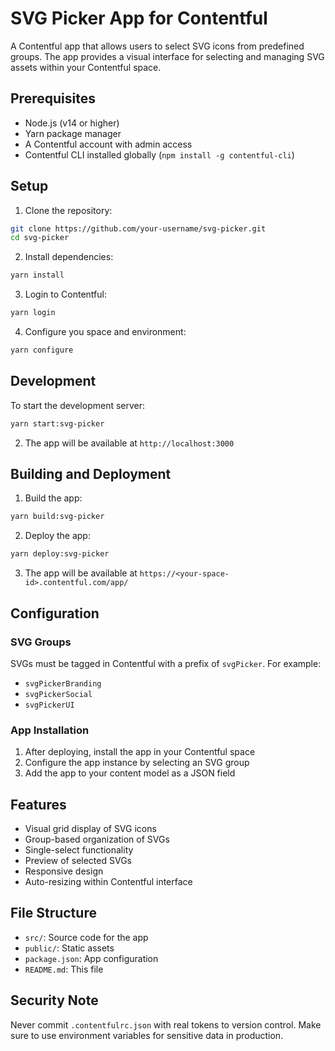 # SVG Picker App for Contentful

A Contentful app that allows users to select SVG icons from predefined groups. The app provides a visual interface for selecting and managing SVG assets within your Contentful space.

## Prerequisites

- Node.js (v14 or higher)
- Yarn package manager
- A Contentful account with admin access
- Contentful CLI installed globally (`npm install -g contentful-cli`)

## Setup

1. Clone the repository:

```bash
git clone https://github.com/your-username/svg-picker.git
cd svg-picker
```

2. Install dependencies:

```bash
yarn install
```

3. Login to Contentful:

```bash
yarn login
```

4. Configure you space and environment:

```bash
yarn configure
```

## Development

To start the development server:

```bash
yarn start:svg-picker
```

2. The app will be available at `http://localhost:3000`

## Building and Deployment

1. Build the app:

```bash
yarn build:svg-picker
```

2. Deploy the app:

```bash
yarn deploy:svg-picker
```

3. The app will be available at `https://<your-space-id>.contentful.com/app/`

## Configuration

### SVG Groups

SVGs must be tagged in Contentful with a prefix of `svgPicker`. For example:

- `svgPickerBranding`
- `svgPickerSocial`
- `svgPickerUI`

### App Installation

1. After deploying, install the app in your Contentful space
2. Configure the app instance by selecting an SVG group
3. Add the app to your content model as a JSON field

## Features

- Visual grid display of SVG icons
- Group-based organization of SVGs
- Single-select functionality
- Preview of selected SVGs
- Responsive design
- Auto-resizing within Contentful interface

## File Structure

- `src/`: Source code for the app
- `public/`: Static assets
- `package.json`: App configuration
- `README.md`: This file

## Security Note

Never commit `.contentfulrc.json` with real tokens to version control. Make sure to use environment variables for sensitive data in production.
